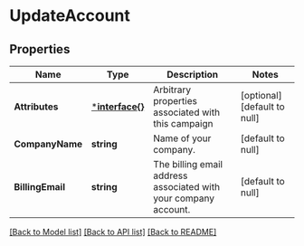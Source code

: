 # UpdateAccount

## Properties
Name | Type | Description | Notes
------------ | ------------- | ------------- | -------------
**Attributes** | [***interface{}**](interface{}.md) | Arbitrary properties associated with this campaign | [optional] [default to null]
**CompanyName** | **string** | Name of your company. | [default to null]
**BillingEmail** | **string** | The billing email address associated with your company account. | [default to null]

[[Back to Model list]](../README.md#documentation-for-models) [[Back to API list]](../README.md#documentation-for-api-endpoints) [[Back to README]](../README.md)


